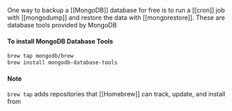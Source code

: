 One way to backup a [[MongoDB]] database for free is to run a [[cron]] job with [[mongodump]] and restore the data with [[mongorestore]]. These are database tools provided by MongoDB

#### To install MongoDB Database Tools
```bash
brew tap mongodb/brew
brew install mongodb-database-tools
```

#### Note
`brew tap` adds repositories that [[Homebrew]] can track, update, and install from